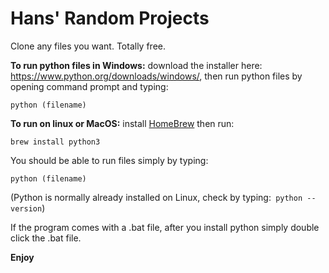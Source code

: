 # Hans' Random Projects
Clone any files you want. Totally free. 

**To run python files in Windows:** download the installer here: https://www.python.org/downloads/windows/, then run python files by opening command prompt and typing:
```
python (filename)
```
**To run on linux or MacOS:** install [HomeBrew](https://brew.sh/) then run:
```
brew install python3
```
You should be able to run files simply by typing:
```
python (filename)
```
(Python is normally already installed on Linux, check by typing:<code> python --version</code>)

If the program comes with a .bat file, after you install python simply double click the .bat file.

**Enjoy**
